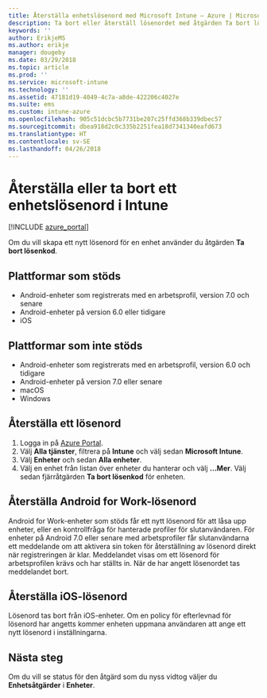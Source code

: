 ```yaml
---
title: Återställa enhetslösenord med Microsoft Intune – Azure | Microsoft Docs
description: Ta bort eller återställ lösenordet med åtgärden Ta bort lösenkod på enheter som du hanterar eller övervakar med Intune.
keywords: ''
author: ErikjeMS
ms.author: erikje
manager: dougeby
ms.date: 03/29/2018
ms.topic: article
ms.prod: ''
ms.service: microsoft-intune
ms.technology: ''
ms.assetid: 47181d19-4049-4c7a-a8de-422206c4027e
ms.suite: ems
ms.custom: intune-azure
ms.openlocfilehash: 905c51dcbc5b7731be207c25ffd368b339dbec57
ms.sourcegitcommit: dbea918d2c0c335b2251fea18d7341340eafd673
ms.translationtype: HT
ms.contentlocale: sv-SE
ms.lasthandoff: 04/26/2018
---
```

# <a name="reset-or-remove-a-device-passcode-in-intune"></a>Återställa eller ta bort ett enhetslösenord i Intune

[!INCLUDE [azure_portal](./includes/azure_portal.md)]

Om du vill skapa ett nytt lösenord för en enhet använder du åtgärden **Ta bort lösenkod**.

## <a name="supported-platforms"></a>Plattformar som stöds

- Android-enheter som registrerats med en arbetsprofil, version 7.0 och senare
- Android-enheter på version 6.0 eller tidigare
- iOS 
     
## <a name="unsupported-platforms"></a>Plattformar som inte stöds

- Android-enheter som registrerats med en arbetsprofil, version 6.0 och tidigare
- Android-enheter på version 7.0 eller senare
- macOS
- Windows

## <a name="reset-a-passcode"></a>Återställa ett lösenord

1. Logga in på [Azure Portal](https://portal.azure.com).
2. Välj **Alla tjänster**, filtrera på **Intune** och välj sedan **Microsoft Intune**.
3. Välj **Enheter** och sedan **Alla enheter**.
4. Välj en enhet från listan över enheter du hanterar och välj **...Mer**. Välj sedan fjärråtgärden **Ta bort lösenkod** för enheten.

## <a name="resetting-android-for-work-passcodes"></a>Återställa Android for Work-lösenord

Android for Work-enheter som stöds får ett nytt lösenord för att låsa upp enheter, eller en kontrollfråga för hanterade profiler för slutanvändaren. För enheter på Android 7.0 eller senare med arbetsprofiler får slutanvändarna ett meddelande om att aktivera sin token för återställning av lösenord direkt när registreringen är klar. Meddelandet visas om ett lösenord för arbetsprofilen krävs och har ställts in. När de har angett lösenordet tas meddelandet bort.

## <a name="resetting-ios-passcodes"></a>Återställa iOS-lösenord

Lösenord tas bort från iOS-enheter. Om en policy för efterlevnad för lösenord har angetts kommer enheten uppmana användaren att ange ett nytt lösenord i inställningarna. 

## <a name="next-steps"></a>Nästa steg

Om du vill se status för den åtgärd som du nyss vidtog väljer du **Enhetsåtgärder** i **Enheter**.
